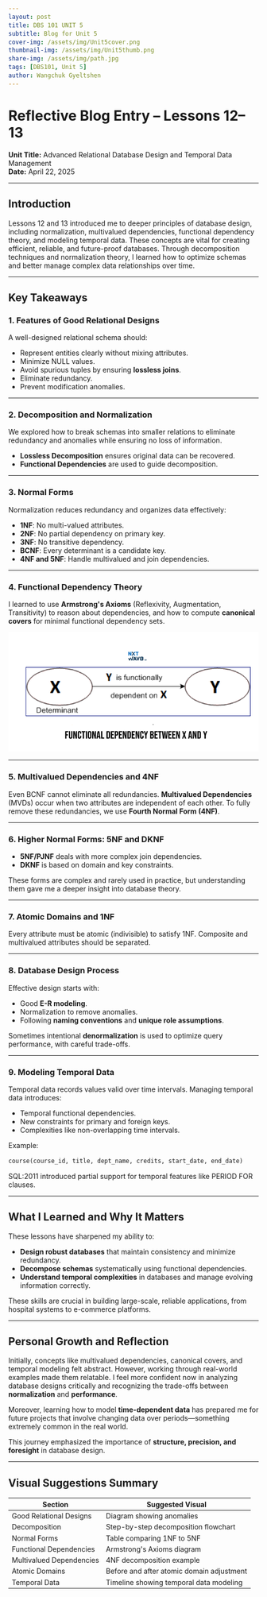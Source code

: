 ```yaml
---
layout: post
title: DBS 101 UNIT 5
subtitle: Blog for Unit 5
cover-img: /assets/img/Unit5cover.png
thumbnail-img: /assets/img/Unit5thumb.png
share-img: /assets/img/path.jpg
tags: [DBS101, Unit 5]
author: Wangchuk Gyeltshen
---
```


# Reflective Blog Entry – Lessons 12–13  
**Unit Title:** Advanced Relational Database Design and Temporal Data Management  
**Date:** April 22, 2025  

---

## Introduction

Lessons 12 and 13 introduced me to deeper principles of database design, including normalization, multivalued dependencies, functional dependency theory, and modeling temporal data. These concepts are vital for creating efficient, reliable, and future-proof databases. Through decomposition techniques and normalization theory, I learned how to optimize schemas and better manage complex data relationships over time.

---

## Key Takeaways

### 1. Features of Good Relational Designs

A well-designed relational schema should:

- Represent entities clearly without mixing attributes.
- Minimize NULL values.
- Avoid spurious tuples by ensuring **lossless joins**.
- Eliminate redundancy.
- Prevent modification anomalies.

---

### 2. Decomposition and Normalization

We explored how to break schemas into smaller relations to eliminate redundancy and anomalies while ensuring no loss of information.

- **Lossless Decomposition** ensures original data can be recovered.
- **Functional Dependencies** are used to guide decomposition.

---

### 3. Normal Forms

Normalization reduces redundancy and organizes data effectively:

- **1NF**: No multi-valued attributes.
- **2NF**: No partial dependency on primary key.
- **3NF**: No transitive dependency.
- **BCNF**: Every determinant is a candidate key.
- **4NF and 5NF**: Handle multivalued and join dependencies.

---

### 4. Functional Dependency Theory

I learned to use **Armstrong's Axioms** (Reflexivity, Augmentation, Transitivity) to reason about dependencies, and how to compute **canonical covers** for minimal functional dependency sets.

![alt text](../assets/img/armstrongaxioms.png)

---

### 5. Multivalued Dependencies and 4NF

Even BCNF cannot eliminate all redundancies. **Multivalued Dependencies** (MVDs) occur when two attributes are independent of each other. To fully remove these redundancies, we use **Fourth Normal Form (4NF)**.

---

### 6. Higher Normal Forms: 5NF and DKNF

- **5NF/PJNF** deals with more complex join dependencies.
- **DKNF** is based on domain and key constraints.

These forms are complex and rarely used in practice, but understanding them gave me a deeper insight into database theory.

---

### 7. Atomic Domains and 1NF

Every attribute must be atomic (indivisible) to satisfy 1NF. Composite and multivalued attributes should be separated.

---

### 8. Database Design Process

Effective design starts with:
- Good **E-R modeling**.
- Normalization to remove anomalies.
- Following **naming conventions** and **unique role assumptions**.

Sometimes intentional **denormalization** is used to optimize query performance, with careful trade-offs.

---

### 9. Modeling Temporal Data

Temporal data records values valid over time intervals. Managing temporal data introduces:
- Temporal functional dependencies.
- New constraints for primary and foreign keys.
- Complexities like non-overlapping time intervals.

Example:
```sql
course(course_id, title, dept_name, credits, start_date, end_date)
```

SQL:2011 introduced partial support for temporal features like PERIOD FOR clauses.

---

## What I Learned and Why It Matters

These lessons have sharpened my ability to:

- **Design robust databases** that maintain consistency and minimize redundancy.
- **Decompose schemas** systematically using functional dependencies.
- **Understand temporal complexities** in databases and manage evolving information correctly.

These skills are crucial in building large-scale, reliable applications, from hospital systems to e-commerce platforms.

---

## Personal Growth and Reflection

Initially, concepts like multivalued dependencies, canonical covers, and temporal modeling felt abstract. However, working through real-world examples made them relatable. I feel more confident now in analyzing database designs critically and recognizing the trade-offs between **normalization** and **performance**.

Moreover, learning how to model **time-dependent data** has prepared me for future projects that involve changing data over periods—something extremely common in the real world.

This journey emphasized the importance of **structure, precision, and foresight** in database design.

---

## Visual Suggestions Summary

| Section                         | Suggested Visual                                 |
|---------------------------------|--------------------------------------------------|
| Good Relational Designs         | Diagram showing anomalies                       |
| Decomposition                   | Step-by-step decomposition flowchart           |
| Normal Forms                    | Table comparing 1NF to 5NF                      |
| Functional Dependencies         | Armstrong's Axioms diagram                      |
| Multivalued Dependencies        | 4NF decomposition example                      |
| Atomic Domains                  | Before and after atomic domain adjustment       |
| Temporal Data                   | Timeline showing temporal data modeling        |

